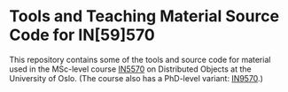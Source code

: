 # Tools and Teaching Material Source Code for IN[59]570

This repository contains some of the tools and source code for
material used in the MSc-level course
[IN5570](https://www.uio.no/studier/emner/matnat/ifi/IN5570/) on
Distributed Objects at the University of Oslo. (The course also has a
PhD-level variant:
[IN9570](https://www.uio.no/studier/emner/matnat/ifi/IN9570/).)

